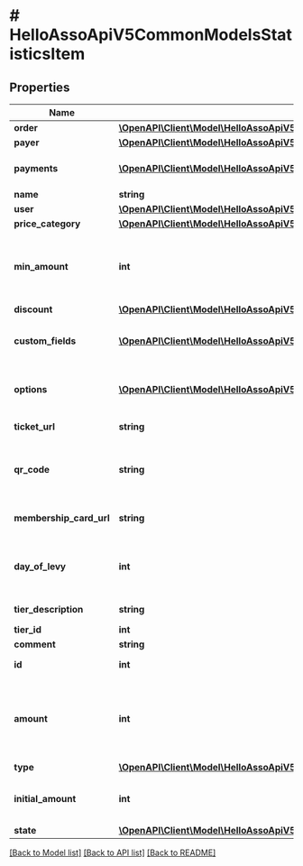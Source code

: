 # # HelloAssoApiV5CommonModelsStatisticsItem

## Properties

Name | Type | Description | Notes
------------ | ------------- | ------------- | -------------
**order** | [**\OpenAPI\Client\Model\HelloAssoApiV5CommonModelsStatisticsOrderLight**](HelloAssoApiV5CommonModelsStatisticsOrderLight.md) |  | [optional]
**payer** | [**\OpenAPI\Client\Model\HelloAssoApiV5CommonModelsStatisticsPayer**](HelloAssoApiV5CommonModelsStatisticsPayer.md) |  | [optional]
**payments** | [**\OpenAPI\Client\Model\HelloAssoApiV5CommonModelsStatisticsItemPayment[]**](HelloAssoApiV5CommonModelsStatisticsItemPayment.md) | Payments linked to this item | [optional]
**name** | **string** |  | [optional]
**user** | [**\OpenAPI\Client\Model\HelloAssoApiV5CommonModelsStatisticsUser**](HelloAssoApiV5CommonModelsStatisticsUser.md) |  | [optional]
**price_category** | [**\OpenAPI\Client\Model\HelloAssoApiV5CommonModelsEnumsPriceCategory**](HelloAssoApiV5CommonModelsEnumsPriceCategory.md) |  | [optional]
**min_amount** | **int** | Minimum amount that was specified on the tier (in cents) | [optional]
**discount** | [**\OpenAPI\Client\Model\HelloAssoApiV5CommonModelsStatisticsItemDiscount**](HelloAssoApiV5CommonModelsStatisticsItemDiscount.md) |  | [optional]
**custom_fields** | [**\OpenAPI\Client\Model\HelloAssoApiV5CommonModelsStatisticsItemCustomField[]**](HelloAssoApiV5CommonModelsStatisticsItemCustomField.md) | Custom fields related to this item | [optional]
**options** | [**\OpenAPI\Client\Model\HelloAssoApiV5CommonModelsStatisticsItemOption[]**](HelloAssoApiV5CommonModelsStatisticsItemOption.md) | Extra options taken with this item | [optional]
**ticket_url** | **string** | The Ticket Url | [optional]
**qr_code** | **string** | The item QrCode (for ticket scanning only) | [optional]
**membership_card_url** | **string** | The Membership Card Url | [optional]
**day_of_levy** | **int** | The day of levy for monthly donation only | [optional]
**tier_description** | **string** | Tier description | [optional]
**tier_id** | **int** |  | [optional]
**comment** | **string** |  | [optional]
**id** | **int** | ID of the Item | [optional]
**amount** | **int** | Total item Price in cents (after discount without extra options) | [optional]
**type** | [**\OpenAPI\Client\Model\HelloAssoApiV5CommonModelsEnumsTierType**](HelloAssoApiV5CommonModelsEnumsTierType.md) |  | [optional]
**initial_amount** | **int** | The raw amount (without reduction) | [optional]
**state** | [**\OpenAPI\Client\Model\HelloAssoApiV5CommonModelsEnumsItemState**](HelloAssoApiV5CommonModelsEnumsItemState.md) |  | [optional]

[[Back to Model list]](../../README.md#models) [[Back to API list]](../../README.md#endpoints) [[Back to README]](../../README.md)
